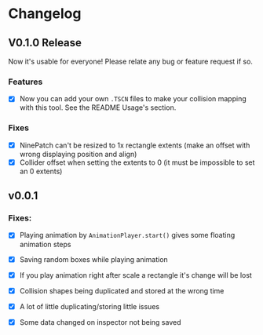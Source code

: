 # Changelog

## V0.1.0 Release

Now it's usable for everyone! Please relate any bug or feature request if so.

### Features
- [x] Now you can add your own `.TSCN` files to make your collision mapping with this tool. See the README Usage's section.

### Fixes
- [x] NinePatch can't be resized to 1x rectangle extents (make an offset with wrong displaying position and align)
- [x] Collider offset when setting the extents to 0 (it must be impossible to set an 0 extents)

## v0.0.1

### Fixes:
- [x] Playing animation by `AnimationPlayer.start()` gives some floating animation steps
- [x] Saving random boxes while playing animation
- [x] If you play animation right after scale a rectangle it's change will be lost
- [x] Collision shapes being duplicated and stored at the wrong time
- [x] A lot of little duplicating/storing little issues
- [x] Some data changed on inspector not being saved

